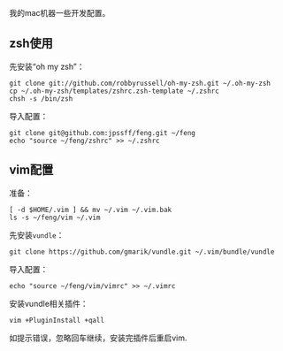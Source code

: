 我的mac机器一些开发配置。

zsh使用 
-------

先安装“oh my zsh”：

	git clone git://github.com/robbyrussell/oh-my-zsh.git ~/.oh-my-zsh
	cp ~/.oh-my-zsh/templates/zshrc.zsh-template ~/.zshrc
	chsh -s /bin/zsh
	
导入配置：

	git clone git@github.com:jpssff/feng.git ~/feng
	echo "source ~/feng/zshrc" >> ~/.zshrc


vim配置
-------

准备：

    [ -d $HOME/.vim ] && mv ~/.vim ~/.vim.bak
    ls -s ~/feng/vim ~/.vim

先安装`vundle`：

	git clone https://github.com/gmarik/vundle.git ~/.vim/bundle/vundle

导入配置：

	echo "source ~/feng/vim/vimrc" >> ~/.vimrc
	
安装vundle相关插件：
	
	vim +PluginInstall +qall

如提示错误，忽略回车继续，安装完插件后重启vim.

